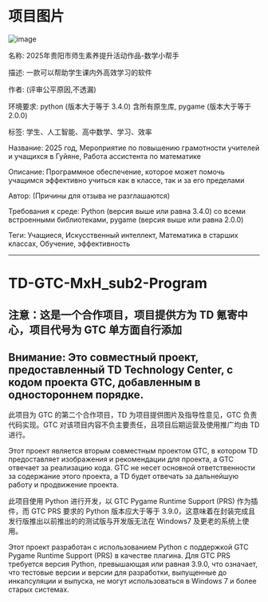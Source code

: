 # 项目图片
![image](https://github.com/user-attachments/assets/9c8b540a-a998-4446-b302-75dbfb105de9)


名称: 2025年贵阳市师生素养提升活动作品-数学小帮手

描述: 一款可以帮助学生课内外高效学习的软件

作者: (评审公平原因,不透漏)

环境要求: python (版本大于等于 3.4.0) 含所有原生库, pygame (版本大于等于 2.0.0)

标签: 学生、人工智能、高中数学、学习、效率


Название: 2025 год, Мероприятие по повышению грамотности учителей и учащихся в Гуйяне, Работа ассистента по математике

Описание: Программное обеспечение, которое может помочь учащимся эффективно учиться как в классе, так и за его пределами

Автор: (Причины для отзыва не разглашаются)

Требования к среде: Python (версия выше или равна 3.4.0) со всеми встроенными библиотеками, pygame (версия выше или равна 2.0.0)

Теги: Учащиеся, Искусственный интеллект, Математика в старших классах, Обучение, эффективность


---

# TD-GTC-MxH_sub2-Program
## 注意：这是一个合作项目，项目提供方为 TD 氪寄中心，项目代号为 GTC 单方面自行添加
## Внимание: Это совместный проект, предоставленный TD Technology Center, с кодом проекта GTC, добавленным в одностороннем порядке.
此项目为 GTC 的第二个合作项目，TD 为项目提供图片及指导性意见，GTC 负责代码实现。GTC 对该项目内容不负主要责任，且项目后期运营及使用推广均由 TD 进行。

Этот проект является вторым совместным проектом GTC, в котором TD предоставляет изображения и рекомендации для проекта, а GTC отвечает за реализацию кода. GTC не несет основной ответственности за содержание этого проекта, а TD будет отвечать за дальнейшую работу и продвижение проекта.

此项目使用 Python 进行开发，以 GTC Pygame Runtime Support (PRS) 作为插件，而 GTC PRS 要求的 Python 版本应大于等于 3.9.0，这意味着在封装完成且发行版推出以前推出的的测试版与开发版无法在 Windows7 及更老的系统上使用。

Этот проект разработан с использованием Python с поддержкой GTC Pygame Runtime Support (PRS) в качестве плагина. Для GTC PRS требуется версия Python, превышающая или равная 3.9.0, что означает, что тестовые версии и версии для разработки, выпущенные до инкапсуляции и выпуска, не могут использоваться в Windows 7 и более старых системах.
